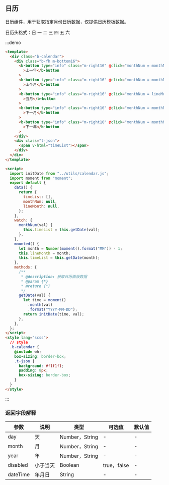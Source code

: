 <!--
 * @Description: 日历页面
 * @Version: 2.0
 * @Autor: wuwei3
 * @Date: 2020-05-08 20:31:15
 * @LastEditors: Please set LastEditors
 * @LastEditTime: 2021-04-13 17:05:29
 -->

## 日历

日历组件，用于获取指定月份日历数据，<span class="bi-color-error">仅提供日历模板数据</span>。

日历头格式：<span class="bi-color-main">日 一 二 三 四 五 六</span>

:::demo

```html
<template>
  <div class="b-calendar">
    <div class="b-fh m-bottom16">
      <b-button type="info" class="m-right16" @click="monthNum = monthNum - 12"
        >上一年</b-button
      >
      <b-button type="info" class="m-right16" @click="monthNum = monthNum - 1"
        >上个月</b-button
      >
      <b-button type="info" class="m-right16" @click="monthNum = lineMonth"
        >当月</b-button
      >
      <b-button type="info" class="m-right16" @click="monthNum = monthNum + 1"
        >下一月</b-button
      >
      <b-button type="info" class="m-right16" @click="monthNum = monthNum + 12"
        >下一年</b-button
      >
    </div>
    <div class="t-json">
      <span v-html="timeList"></span>
    </div>
  </div>
</template>

<script>
  import initDate from "../utils/calendar.js";
  import moment from "moment";
  export default {
    data() {
      return {
        timeList: [],
        monthNum: null,
        lineMonth: null,
      };
    },
    watch: {
      monthNum(val) {
        this.timeList = this.getDate(val);
      },
    },
    mounted() {
      let month = Number(moment().format("MM")) - 1;
      this.lineMonth = month;
      this.timeList = this.getDate(month);
    },
    methods: {
      /**
       * @description: 获取日历面板数据
       * @param {*}
       * @return {*}
       */
      getDate(val) {
        let time = moment()
          .month(val)
          .format("YYYY-MM-DD");
        return initDate(time, val);
      },
    },
  };
</script>
<style lang="scss">
  // style
  .b-calendar {
    @include wh;
    box-sizing: border-box;
    .t-json {
      background: #f1f1f1;
      padding: 8px;
      box-sizing: border-box;
    }
  }
</style>
```

:::

### 返回字段解释

| 参数     | 说明     | 类型           | 可选值      | 默认值 |
| -------- | -------- | -------------- | ----------- | ------ |
| day      | 天       | Number，String | -           | -      |
| month    | 月       | Number，String | -           | -      |
| year     | 年       | Number，String | -           | -      |
| disabled | 小于当天 | Boolean        | true，false | -      |
| dateTime | 年月日   | String         | -           | -      |
